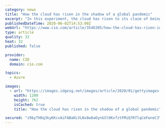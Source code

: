 ```yaml
---
category: news
title: "How the cloud has risen in the shadow of a global pandemic"
excerpt: "In this experiment, the cloud has risen to its claim of being scalable and resilient. The sudden shift of millions of people to a remote work infrastructure has been made possible only due to the cloud."
publishedDateTime: 2020-06-02T14:53:00Z
webUrl: "https://www.cio.com/article/3546305/how-the-cloud-has-risen-in-the-shadow-of-a-global-pandemicin-a-disrupted-world-cloud-computing-rol.html"
type: article
quality: 32
heat: 32
published: false

provider:
  name: CIO
  domain: cio.com

topics:
  - Azure

images:
  - url: "https://images.idgesg.net/images/article/2020/01/gettyimages-1064982786-100828145-large.jpg"
    width: 1200
    height: 762
    isCached: true
    title: "How the cloud has risen in the shadow of a global pandemic"

secured: "z9byTH0q3kyKKcvAiFABaKLVLNx8w8aOynGSl0KxfztFMiQ7RflqCeFwneC3YucqwoTX37yLg04obPzdiwX/iajb1754x56Ew2GUCK+At81ynb+RIPhx4OwwCE6Nk9H6rBzsIM/ecQXB4lvEAZ0/sQBcpzDnBQXVE/zTKNKqsh5HRsTVMp+My9Vu/hSHFNwd6JXGnU++2555N9TzW4hByM8SXtF+vGgx3VSfpCbN1psC31sWHxmp08khE/mvtaVU0U+a7JTKb8MS8zBrt4/U+GdX7GhW4HHxA2GX1zlAOPs2U7u+YUo2WH5MbihJ/KiJ;Kz6QHNhoWErUd4v6jOYuPg=="
---
```


